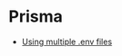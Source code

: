 # Prisma

- [Using multiple .env files](https://www.prisma.io/docs/guides/development-environment/environment-variables/using-multiple-env-files)
